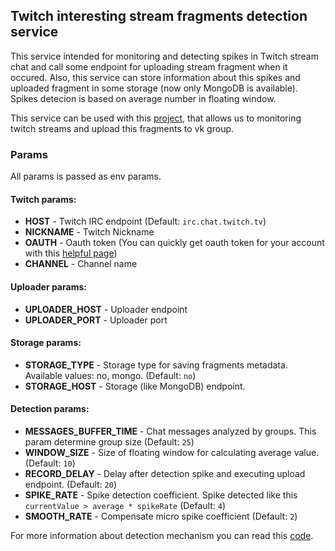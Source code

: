 ## Twitch interesting stream fragments detection service

This service intended for monitoring and detecting spikes in Twitch stream chat and call some endpoint for uploading stream fragment when it occured. Also, this service can store information about this spikes and uploaded fragment in some storage (now only MongoDB is available). Spikes detecion is based on average number in floating window.

This service can be used with this [project](https://github.com/dimorinny/twitch-interesting-fragments-frontend), that allows us to monitoring twitch streams and upload this fragments to vk group.

### Params

All params is passed as env params.

#### Twitch params:

* **HOST** - Twitch IRC endpoint (Default: `irc.chat.twitch.tv`)
* **NICKNAME** - Twitch Nickname
* **OAUTH** - Oauth token (You can quickly get oauth token for your account with this [helpful page](http://twitchapps.com/tmi/))
* **CHANNEL** - Channel name

#### Uploader params:

* **UPLOADER\_HOST** - Uploader endpoint
* **UPLOADER\_PORT** - Uploader port

#### Storage params:

* **STORAGE\_TYPE** - Storage type for saving fragments metadata. Available values: no, mongo. (Default: `no`)
* **STORAGE\_HOST** - Storage (like MongoDB) endpoint.

#### Detection params:

* **MESSAGES\_BUFFER\_TIME** - Chat messages analyzed by groups. This param determine group size (Default: `25`)
* **WINDOW\_SIZE** - Size of floating window for calculating average value. (Default: `10`)
* **RECORD\_DELAY** - Delay after detection spike and executing upload endpoint. (Default: `20`)
* **SPIKE\_RATE** - Spike detection coefficient. Spike detected like this `currentValue > average * spikeRate` (Default: `4`)
* **SMOOTH\_RATE** - Сompensate micro spike coefficient (Default: `2`)

For more information about detection mechanism you can read this [code](https://github.com/dimorinny/twitch-interesting-fragments/blob/master/detection/detection.go#L21-L62).
